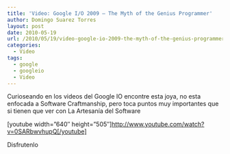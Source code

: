 ```yaml
---
title: 'Video: Google I/O 2009 – The Myth of the Genius Programmer'
author: Domingo Suarez Torres
layout: post
date: 2010-05-19
url: /2010/05/19/video-google-io-2009-the-myth-of-the-genius-programmer/
categories:
  - Video
tags:
  - google
  - googleio
  - Video
---
```

Curioseando en los videos del Google IO encontre esta joya, no esta enfocada a Software Craftmanship, pero toca puntos muy importantes que si tienen que ver con La Artesanía del Software

[youtube width=&#8221;640&#8243; height=&#8221;505&#8243;]http://www.youtube.com/watch?v=0SARbwvhupQ[/youtube]

Disfrutenlo

<div id="wp_fb_like_button" style="margin:5px 0;float:none;height:100px;">
  <fb:like href="http://artesanos.de/software/2010/05/19/video-google-io-2009-the-myth-of-the-genius-programmer/" send="false" layout="like" width="450" show_faces="true" font="arial" action="" colorscheme="light"></fb:like>
</div>